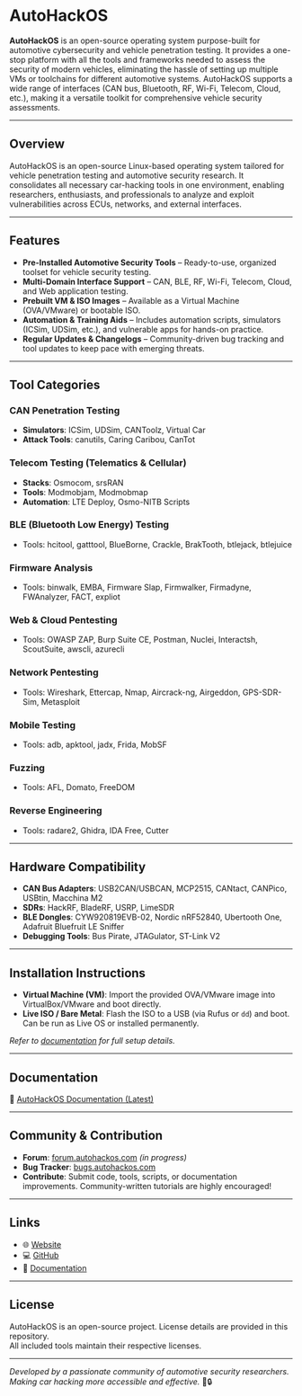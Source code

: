 # AutoHackOS

**AutoHackOS** is an open-source operating system purpose-built for automotive cybersecurity and vehicle penetration testing. It provides a one-stop platform with all the tools and frameworks needed to assess the security of modern vehicles, eliminating the hassle of setting up multiple VMs or toolchains for different automotive systems. AutoHackOS supports a wide range of interfaces (CAN bus, Bluetooth, RF, Wi-Fi, Telecom, Cloud, etc.), making it a versatile toolkit for comprehensive vehicle security assessments.

---

## Overview

AutoHackOS is an open-source Linux-based operating system tailored for vehicle penetration testing and automotive security research. It consolidates all necessary car-hacking tools in one environment, enabling researchers, enthusiasts, and professionals to analyze and exploit vulnerabilities across ECUs, networks, and external interfaces.

---

## Features

- **Pre-Installed Automotive Security Tools** – Ready-to-use, organized toolset for vehicle security testing.  
- **Multi-Domain Interface Support** – CAN, BLE, RF, Wi-Fi, Telecom, Cloud, and Web application testing.  
- **Prebuilt VM & ISO Images** – Available as a Virtual Machine (OVA/VMware) or bootable ISO.  
- **Automation & Training Aids** – Includes automation scripts, simulators (ICSim, UDSim, etc.), and vulnerable apps for hands-on practice.  
- **Regular Updates & Changelogs** – Community-driven bug tracking and tool updates to keep pace with emerging threats.  

---

## Tool Categories

### CAN Penetration Testing
- **Simulators**: ICSim, UDSim, CANToolz, Virtual Car  
- **Attack Tools**: canutils, Caring Caribou, CanTot  

### Telecom Testing (Telematics & Cellular)
- **Stacks**: Osmocom, srsRAN  
- **Tools**: Modmobjam, Modmobmap  
- **Automation**: LTE Deploy, Osmo-NITB Scripts  

### BLE (Bluetooth Low Energy) Testing
- Tools: hcitool, gatttool, BlueBorne, Crackle, BrakTooth, btlejack, btlejuice  

### Firmware Analysis
- Tools: binwalk, EMBA, Firmware Slap, Firmwalker, Firmadyne, FWAnalyzer, FACT, expliot  

### Web & Cloud Pentesting
- Tools: OWASP ZAP, Burp Suite CE, Postman, Nuclei, Interactsh, ScoutSuite, awscli, azurecli  

### Network Pentesting
- Tools: Wireshark, Ettercap, Nmap, Aircrack-ng, Airgeddon, GPS-SDR-Sim, Metasploit  

### Mobile Testing
- Tools: adb, apktool, jadx, Frida, MobSF  

### Fuzzing
- Tools: AFL, Domato, FreeDOM  

### Reverse Engineering
- Tools: radare2, Ghidra, IDA Free, Cutter  

---

## Hardware Compatibility

- **CAN Bus Adapters**: USB2CAN/USBCAN, MCP2515, CANtact, CANPico, USBtin, Macchina M2  
- **SDRs**: HackRF, BladeRF, USRP, LimeSDR  
- **BLE Dongles**: CYW920819EVB-02, Nordic nRF52840, Ubertooth One, Adafruit Bluefruit LE Sniffer  
- **Debugging Tools**: Bus Pirate, JTAGulator, ST-Link V2  

---

## Installation Instructions

- **Virtual Machine (VM)**: Import the provided OVA/VMware image into VirtualBox/VMware and boot directly.  
- **Live ISO / Bare Metal**: Flash the ISO to a USB (via Rufus or `dd`) and boot. Can be run as Live OS or installed permanently.  

*Refer to [documentation](https://autohackos.readthedocs.io/en/latest/) for full setup details.*

---

## Documentation

📖 [AutoHackOS Documentation (Latest)](https://autohackos.readthedocs.io/en/latest/)

---

## Community & Contribution

- **Forum**: [forum.autohackos.com](http://forum.autohackos.com) *(in progress)*  
- **Bug Tracker**: [bugs.autohackos.com](http://bugs.autohackos.com)  
- **Contribute**: Submit code, tools, scripts, or documentation improvements. Community-written tutorials are highly encouraged!  

---

## Links

- 🌐 [Website](https://autohackos.com)  
- 💻 [GitHub](https://github.com/AutoHackOS)  
- 📖 [Documentation](https://autohackos.readthedocs.io/en/latest/)  

---

## License

AutoHackOS is an open-source project. License details are provided in this repository.  
All included tools maintain their respective licenses.

---

*Developed by a passionate community of automotive security researchers. Making car hacking more accessible and effective.* 🚗🔒


